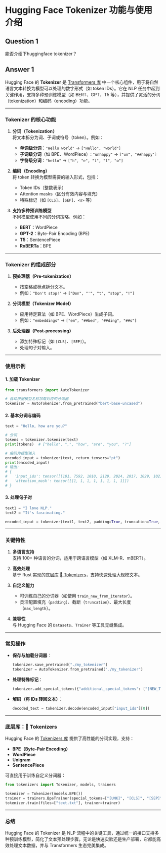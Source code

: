 # Hugging Face Tokenizer 功能与使用介绍

## Question 1

能否介绍下huggingface tokenizer？

## Answer 1

Hugging Face 的 **Tokenizer** 是 [Transformers 库](https://github.com/huggingface/transformers) 中一个核心组件，用于将自然语言文本转换为模型可以处理的数字形式（如 token IDs）。它在 NLP 任务中起到关键作用，支持多种预训练模型（如 BERT、GPT、T5 等），并提供了灵活的分词（tokenization）和编码（encoding）功能。

---

### **Tokenizer 的核心功能**
1. **分词（Tokenization）**  
   将文本拆分为词、子词或符号（token）。例如：
   - **单词级分词**：`"Hello world"` → `["Hello", "world"]`
   - **子词级分词**（如 BPE、WordPiece）: `"unhappy"` → `["un", "##happy"]`
   - **字符级分词**：`"hello"` → `["h", "e", "l", "l", "o"]`

2. **编码（Encoding）**  
   将 token 转换为模型需要的输入形式，包括：
   - Token IDs（整数表示）
   - Attention masks（区分有效内容与填充）
   - 特殊标记（如 `[CLS]`、`[SEP]`、`<s>` 等）

3. **支持多种预训练模型**  
   不同模型使用不同的分词策略，例如：
   - **BERT**：WordPiece
   - **GPT-2**：Byte-Pair Encoding (BPE)
   - **T5**：SentencePiece
   - **RoBERTa**：BPE

---

### **Tokenizer 的组成部分**
1. **预处理器（Pre-tokenization）**  
   - 按空格或标点拆分文本。
   - 例如：`"Don't stop!"` → `["Don", "'", "t", "stop", "!"]`

2. **分词模型（Tokenizer Model）**  
   - 应用特定算法（如 BPE、WordPiece）生成子词。
   - 例如：`"embeddings"` → `["em", "##bed", "##ding", "##s"]`

3. **后处理器（Post-processing）**  
   - 添加特殊标记（如 `[CLS]`、`[SEP]`）。
   - 处理句子对输入。

---

### **使用示例**
#### 1. 加载 Tokenizer
```python
from transformers import AutoTokenizer

# 自动根据模型名称加载对应的分词器
tokenizer = AutoTokenizer.from_pretrained("bert-base-uncased")
```

#### 2. 基本分词与编码
```python
text = "Hello, how are you?"

# 分词
tokens = tokenizer.tokenize(text)
print(tokens)  # ["hello", ",", "how", "are", "you", "?"]

# 编码为模型输入
encoded_input = tokenizer(text, return_tensors="pt")
print(encoded_input)
# 输出:
# {
#   'input_ids': tensor([[101, 7592, 1010, 2129, 2024, 2017, 1029, 102]]),
#   'attention_mask': tensor([[1, 1, 1, 1, 1, 1, 1, 1]])
# }
```

#### 3. 处理句子对
```python
text1 = "I love NLP."
text2 = "It's fascinating."

encoded_input = tokenizer(text1, text2, padding=True, truncation=True, return_tensors="pt")
```

---

### **关键特性**
1. **多语言支持**  
   支持 100+ 种语言的分词，适用于跨语言模型（如 XLM-R、mBERT）。

2. **高效处理**  
   基于 Rust 实现的底层库 [🤗 Tokenizers](https://github.com/huggingface/tokenizers)，支持快速处理大规模文本。

3. **自定义能力**  
   - 可训练自己的分词器（如使用 `train_new_from_iterator`）。
   - 灵活配置填充（`padding`）、截断（`truncation`）、最大长度（`max_length`）。

4. **兼容性**  
   与 Hugging Face 的 `Datasets`、`Trainer` 等工具无缝集成。

---

### **常见操作**
- **保存与加载分词器**：
  ```python
  tokenizer.save_pretrained("./my_tokenizer")
  tokenizer = AutoTokenizer.from_pretrained("./my_tokenizer")
  ```

- **处理特殊标记**：
  ```python
  tokenizer.add_special_tokens({"additional_special_tokens": ["[NEW_TOKEN]"]})
  ```

- **解码（将 IDs 转回文本）**：
  ```python
  decoded_text = tokenizer.decode(encoded_input["input_ids"][0])
  ```

---

### **底层库：🤗 Tokenizers**
Hugging Face 的 [Tokenizers 库](https://github.com/huggingface/tokenizers) 提供了高性能的分词实现，支持：
- **BPE（Byte-Pair Encoding）**
- **WordPiece**
- **Unigram**
- **SentencePiece**

可直接用于训练自定义分词器：
```python
from tokenizers import Tokenizer, models, trainers

tokenizer = Tokenizer(models.BPE())
trainer = trainers.BpeTrainer(special_tokens=["[UNK]", "[CLS]", "[SEP]"])
tokenizer.train(files=["text.txt"], trainer=trainer)
```

---

### **总结**
Hugging Face 的 Tokenizer 是 NLP 流程中的关键工具，通过统一的接口支持多种预训练模型，简化了文本预处理步骤。无论是快速实验还是生产部署，它都能高效处理文本数据，并与 Transformers 生态完美集成。